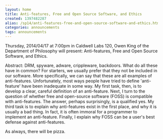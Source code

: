 ```yaml
---
layout: home
title: Anti-features, Free and Open Source Software, and Ethics
created: 1397482287
alias: /sp14/anti-features-free-and-open-source-software-and-ethics.html
categories: announcements
tags: announcements
---
```

Thursday, 2014/04/17 at 7:00pm in Caldwell Labs 120, Owen King of the Department of Philosophy will present: Anti-features, Free and Open Source Software, and Ethics.

Abstract:
DRM, spyware, adware, crippleware, backdoors.  What do all these have in common?  For starters, we usually prefer that they not be included in our software.  More specifically, we can say that these are all examples of anti-features.  Unfortunately, most ways people have tried to define 'anti-feature' have been inadequate in some way.  My first task, then, is to develop a clear, careful definition of an anti-feature. Next, I turn to the question of whether free and open-source software (FOSS) is compatible with anti-features.  The answer, perhaps surprisingly, is a qualified yes.  My third task is to explain why anti-features exist in the first place, and why it is usually a bad thing. In fact, it is often immoral for a programmer to implement an anti-feature.  Finally, I explain why FOSS can be a user's best defense against anti-features.

As always, there will be pizza.

